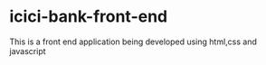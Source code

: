 # icici-bank-front-end
This is a front end application being developed using html,css and javascript

